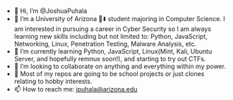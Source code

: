 - 👋 Hi, I’m @JoshuaPuhala
- 👀 I’m a University of Arizona 🐻⬇️ student majoring in Computer Science. I am interested in pursuing a career in Cyber Security so I am always learning new skills including but not limited to: Python, JavaScript, Networking, Linux, Penetration Testing, Malware Analysis, etc.
- 🌱 I’m currently learning Python, JavaScript, Linux(Mint, Kali, Ubuntu Server, and hopefully remnux soon!), and starting to try out CTFs.
- 💞️ I’m looking to collaborate on anything and everything within my power.
- 💼 Most of my repos are going to be school projects or just clones relating to hobby interests. 
- 📫 How to reach me: jpuhala@arizona.edu

<!---
JoshuaPuhala/JoshuaPuhala is a ✨ special ✨ repository because its `README.md` (this file) appears on your GitHub profile.
You can click the Preview link to take a look at your changes.
--->
